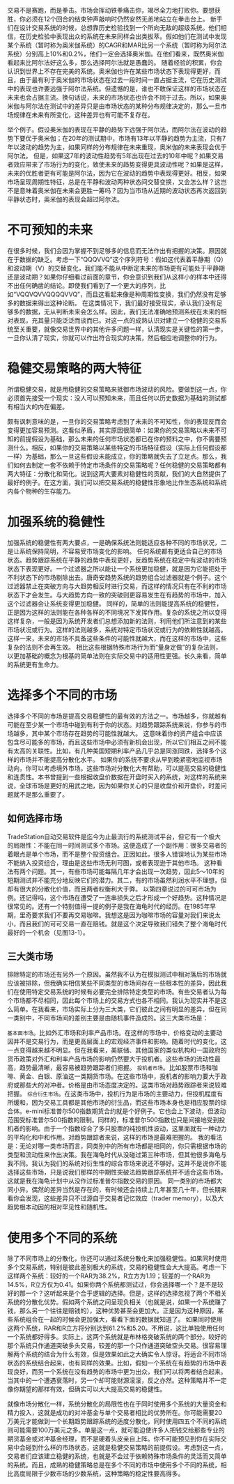 交易不是赛跑，而是拳击。市场会挥动铁拳痛击你，竭尽全力地打败你。要想获胜，你必须在12个回合的结束钟声敲响时仍然安然无恙地站立在拳击台上。
新手们在设计交易系统的时候，总想靠历史检验找到一个所向无敌的超级系统。他们相信，在历史检验中表现出众的系统在未来同样会出类拔萃。假如他们在测试中发现某个系统（暂时称为奥米伽系统）的CAGR和MAR比另一个系统（暂时称为阿尔法系统）分别高上10%和0.2%，他们一定会选择奥米伽。在他们看来，既然奥米伽看起来比阿尔法好这么多，那么选择阿尔法就是愚蠢的。
随着经验的积累，你会认识到世界上不存在完美的系统。奥米伽也许在某些市场状态下表现得更好，而且，由于最有利于奥米伽的市场状态在过去一段时间一直占据主流，它在历史测试中的表现也许要远强于阿尔法系统。但遗憾的是，谁也不敢保证这样的市场状态在未来也会占据主流。换句话说，未来的市场状态也许会不同于过去。所以，如果奥米伽与阿尔法在测试中的差异只是由市场状态的某种分布规律决定的，那么一旦市场规律在未来有所变化，这种差异也有可能不复存在。

举个例子。假设奥米伽的表现在平静的趋势下远强于阿尔法，而阿尔法在波动的趋势下要优于奥米伽；在20年的测试期中，市场有13年以平静的趋势为主流，只有7年以波动的趋势为主，如果同样的分布规律在未来重现，奥米伽的未来表现会优于阿尔法。
但是，如果这7年的波动性趋势有5年出现在过去的10年中呢？如果交易者效应带来了市场行为的变化，致使未来的趋势变得更具波动性呢？如果是这样，未来的优胜者更有可能是阿尔法，因为它在波动的趋势中表现得更好。相反，如果市场呈现周期性特征，总是在平静和波动两种状态间交替变换，又会怎么样？这岂不是意味着奥米伽在未来会更胜一筹吗？因为当市场从近期的波动状态再次返回到平静状态时，奥米伽的表现会超过阿尔法。

# 不可预知的未来
在很多时候，我们会因为掌握不到足够多的信息而无法作出有把握的决策。原因就在于数据的缺乏。考虑一下“QQQVVQ”这个序列符号：假如这代表着平静期（Q）和波动期（V）的交替变化，我们能不能从中断定未来的市场更有可能处于平静期还是波动期？如果你仔细看过前面的章节，你会意识到我们从这样小的样本中还得不出任何确凿的结论。即使我们看到了一个更大的序列，比如“VQQVQVVQQQQVVQ”，而且这看起来像是种周期性变换，我们仍然没有足够多的数据来得出这种论断。
在这类情况下，我们最好接受现实，承认我们没有足够多的数据，无从判断未来会怎么样。因此，我们无法准确地预测系统在未来的相对表现，充其量只能泛泛而谈而已。对这一点的成熟认识对建立一个稳健的交易系统至关重要，就像交易世界中的其他许多问题一样，认清现实是关键性的第一步。一旦你认清了现实，你就可以作出符合现实的决策，然后相应地调整你的行为。

# 稳健交易策略的两大特征
所谓稳健交易，就是用稳健的交易策略来抵御市场波动的风险。要做到这一点，你必须首先接受一个现实：没人可以预知未来，而且任何以历史数据为基础的测试都有相当大的内在偏差。

颇有讽刺意味的是，一旦你的交易策略考虑到了未来的不可知性，你的表现反而会变得更加容易预测。这看似矛盾，其实原因很简单：如果你的交易策略以未来不可知的前提假设为基础，那么未来的任何市场状态都已在你的预料之中，你不需要预测什么。相反，如果你的交易策略以某些特定的市场特征假设（实际上任何假设都一样）为基础，那么一旦这些假设未能成立，你的策略就失去了立足点。那么，我们如何去制定一套不依赖于特定市场条件的交易策略呢？任何稳健的交易策略都有两大特征：分散化和简化。说到这两大要素对稳健性的贡献，我们的大自然提供了最好的例子。在这方面，我们可以把交易系统的稳健性形象地比作生态系统和系统内各个物种的生存能力。

# 加强系统的稳健性
加强系统的稳健性有两大要点，一是确保系统法则能适应各种不同的市场状况，二是让系统保持简明，不容易受市场变化的影响。
任何系统都有更适合自己的市场状态。趋势跟踪系统在平静的趋势中表现更好，反趋势系统在稳定中有波动的市场状态下表现更好。一个过滤器之所以能让一个系统更加稳健，就是因为它能把处于不利状态下的市场剔除出去。唐奇安趋势系统的趋势组合过滤器就是个例子。这个过滤器禁止在突破方向与大趋势相反时进行交易，而这样的情况只有在不利的市场状态下才会发生。与大趋势方向一致的突破则更容易发生在有趋势的市场中，加入这个过滤器会让系统变得更加稳健。
同样的，简单的法则能提高系统的稳健性，正是因为这样的法则能在各种各样的不同境况下发挥作用。复杂的系统之所以变得这样复杂，一般是因为系统开发者们总想添加新的法则，利用他们所注意到的某些市场状况或行为。这样的法则越多，系统对特定市场状况或行为的依赖性就越高。这样一来，未来的市场不具备这些条件的可能性就越大，而在这样的市场中，这些复杂的法则不会再生效。
相比这些根据特殊市场行为而“量身定做”的复杂法则，以更加基础的概念为根基的简单法则在实际交易中的适用性更强。长久来看，简单的系统更有生命力。

# 选择多个不同的市场
选择多个不同的市场是提高交易稳健性的最有效的方法之一。市场越多，你就越有可能在至少某一个市场中碰到有利于你的状态。对趋势跟踪系统来说，你参与的市场越多，其中某个市场存在趋势的可能性就越大。
这意味着你的资产组合中应该包含尽可能多的市场，而且这些市场中必须有新机会出现，所以它们相互之间不能有太高的关联性。比如，有几种美国短期利率产品几乎总是同涨同跌，选择多个这样的市场并不能提高分散化水平。
如果你的系统不要求从早到晚紧密地监视市场动向，你可以考虑境外市场。这些市场对分散化大有帮助，可以提高交易的稳健性和连贯性。本书曾提到一些根据收盘价数据在开盘时买入的系统，对这样的系统来说，全球市场是更好的用武之地，因为如果你关心的只是收盘价和开盘价，时差问题就不是那么重要了。
## 如何选择市场
TradeStation自动交易软件是迄今为止最流行的系统测试平台，但它有一个极大的局限性：不能在同一时间测试多个市场。这便造成了一个副作用：很多交易者的着眼点是单个市场，而不是整个投资组合。正因如此，很多人错误地认为某些市场不能纳入投资组合，理由是这些市场无利可图，或者表现逊于其他市场。
这种看法有两个问题。其一，有些市场可能每隔几年才会出现一次趋势，因此5～10年的短期测试并不能充分地反映它们的潜力。其二，有的市场虽然利润水平不理想，但却有很大的分散化价值，而且两者权衡利大于弊。
以第四章说过的可可市场为例。还记得吗，这个市场在遭受了一连串损失之后才形成一个好趋势。这种情况是很常见的。还有一个特别值得一提的例子是我在海龟时代的经历。在1985年早期，里奇要求我们不要再交易咖啡。我想这是因为咖啡市场的容量对我们来说太小，而且我们的可可交易一直在赔钱。就是这个决定导致我们错失了整个海龟时代最好的一个机会（见图13-1）。

## 三大类市场
排除特定的市场还有另外一个原因。虽然我不认为在模拟测试中相对落后的市场就应该被排除，但我确实相信某些不同类型的市场间存在一些根本性的差异，因此我们在使用特定交易系统的时候有必要完全排除特定类型的市场。有些交易者认为每个市场都不尽相同，因此每个市场上的交易方式也各不相同。我认为现实并不是这么简单。在我看来，市场实际上分为三大类，它们彼此之间有明显的差异，但在同一类别中，不同市场间的差别主要是由随机事件造成的。这三大类市场是：

`基本面市场`。比如外汇市场和利率产品市场。在这样的市场中，价格变动的主要动因并不是交易行为，而是更高层面上的宏观经济事件和影响。随着时代的变化，这一点变得越来越不明显。但在我看来，美联储、其他国家的类似机构和一国政府的货币政策对外汇和利率产品市场的影响仍然要大于投机者。这些市场的流动性最高，趋势最清晰，最容易被趋势跟踪者们把握。
`投机者市场`。比如股票市场和咖啡、黄金、白银、原油这一类期货市场。在这些市场中，投机者的影响力要大于政府或那些大的对冲者。价格是由市场态度决定的。这类市场对趋势跟踪者来说较难把握。
`综合衍生市场`。在这类市场中，投机行为是市场的主要动力，但投机程度有所缓和，因为交易工具都是其他市场的衍生品，而这些市场本身也是相应股票的综合体。e-mini标准普尔500指数期货合约就是个好例子。它也会上下波动，但波动范围受标准普尔500指数的限制。同样的，标准普尔500指数也只是间接地受到投机者的影响。由于一个指数综合了多只股票的纯投机性波动，这里面就有一种动力的平均化和中和作用。对趋势跟踪者来说，这样的市场是最难把握的。
我的看法是：无论对哪一类市场而言，同类别中的所有市场都是相同的，你只需根据市场的类型和流动性来作出决策。我在海龟时代从没碰过第三种市场，但其他很多海龟与我不同。我认为我们的系统对衍生性的综合市场来说还不够好。这并不是说你不能选择这些市场，只是说我们那样的中期性突破法趋势跟踪系统并不适合这些市场。这就是我在海龟计划中从没作过标准普尔指数交易的原因。
同一类别的市场都大同小异。偶然的差异当然是存在的，有时候还会持续上几年甚至几十年，但长期来看你会发现，这些差异只不过源自于交易者记忆效应（trader memory），以及大趋势根本动因的相对罕见性和随机性。

# 使用多个不同的系统
除了不同市场上的分散化，你还可以通过系统分散化来加强稳健性。如果同时使用多个交易系统，特别是彼此差别极大的系统，交易的稳健性会大大提高。考虑一下这样两个系统：较好的一个RAR为38.2%，R立方为1.19；较差的一个RAR为14.5%，R立方仅为0.41。如果你两个系统都测试过，你会选择哪一个？是不是较好的那一个？这听起来是个合乎逻辑的选择。但是，这样的选择忽视了两个不相关系统的分散化优势。假如两个系统之间呈现负相关（也就是说，如果一个系统赚了钱，那么另一个往往是赔钱的），这种优势甚至会更加大。正是因为这种原因，某些系统组合在一起的时候会更加强大，看看下面的数据就知道了。
如果同时使用这两个系统，RAR和R立方将分别达到61.2%和5.20。不用说，这比单独使用任何一个系统都好得多。实际上，这两个系统就是布林格突破系统的两个部分。较好的那个系统只作通道突破多头交易，较差的那一个只作通道突破空头交易。很容易理解两个系统的结合为什么有效，但是效果如此之大确实令人惊讶。将适合不同市场状态的系统结合起来，也有同样的效果。比如，假如一个系统在有趋势的市场中表现良好，而另一个系统在没有趋势的市场中更为出众，我们可以将两者结合起来。当其中的一个遭遇衰落时，另一个却可能财源滚滚，反之亦然。这种策略并不一定像你期望的那样有效，但确实可以大大提高交易的稳健性。

就像市场分散化一样，系统分散化的局限性也在于同时使用多个系统的大量资金和精力投入，这就是成功的对冲基金与单个交易者相比的优势所在。你可能需要20万美元才能做到一个长期趋势跟踪系统的适度分散化，同时使用四五个不同的系统则可能需要100万美元之多。单是这一点，就可能迫使许多人把钱交给那些专业的期货基金或对冲基金经理，而不是硬着头皮亲自上阵。你不可能预见到你在实际交易中会碰到什么样的市场状态，这就是稳健交易策略的前提假设。考虑到这一点，交易者们应该建立稳健的系统，也就是不会过于依赖特殊市场条件的灵活而又简单的系统。而且，成熟的稳健策略总是在多个不同的市场中使用多个不同的系统，相比高度局限于少数市场的少数系统，这种策略的稳定性要高得多。

